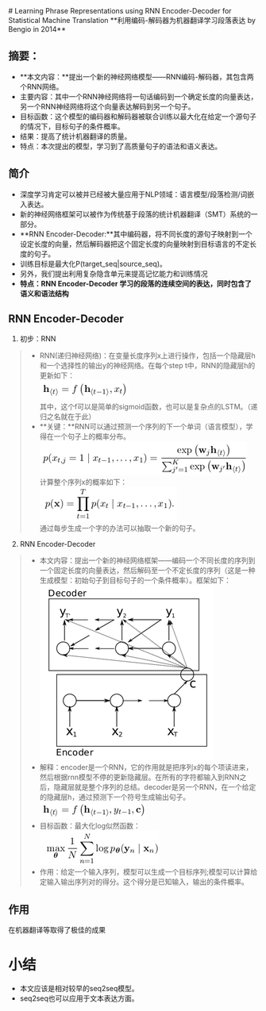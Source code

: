 <meta http-equiv="content-type" content="text/html; charset=UTF-8">
# Learning Phrase Representations using RNN Encoder-Decoder for Statistical Machine Translation
**利用编码-解码器为机器翻译学习段落表达 by Bengio in 2014**

## 摘要：
* **本文内容：**提出一个新的神经网络模型——RNN编码-解码器，其包含两个RNN网络。
* 主要内容：其中一个RNN神经网络将一句话编码到一个确定长度的向量表达，另一个RNN神经网络将这个向量表达解码到另一个句子。
* 目标函数：这个模型的编码器和解码器被联合训练以最大化在给定一个源句子的情况下，目标句子的条件概率。
* 结果：提高了统计机器翻译的质量。
* 特点：本次提出的模型，学习到了高质量句子的语法和语义表达。

## 简介
* 深度学习肯定可以被并已经被大量应用于NLP领域：语言模型/段落检测/词嵌入表达。
* 新的神经网络框架可以被作为传统基于段落的统计机器翻译（SMT）系统的一部分。
* **RNN Encoder-Decoder:**其中编码器，将不同长度的源句子映射到一个设定长度的向量，然后解码器把这个固定长度的向量映射到目标语言的不定长度的句子。
* 训练目标是最大化P(target_seq|source_seq)。
* 另外，我们提出利用复杂隐含单元来提高记忆能力和训练情况
* **特点：RNN Encoder-Decoder 学习的段落的连续空间的表达，同时包含了语义和语法结构**

## RNN Encoder-Decoder
1. 初步：RNN
> * RNN(递归神经网络)：在变量长度序列x上进行操作，包括一个隐藏层h和一个选择性的输出y的神经网络。在每个step t中，RNN的隐藏层h的更新如下：<br>![hidden](./imgs/hidden.png)<br>其中，这个f可以是简单的sigmoid函数，也可以是复杂点的LSTM。（递归之名就在于此）
> * **关键：**RNN可以通过预测一个序列的下一个单词（语言模型），学得在一个句子上的概率分布。<br>![softmax](./imgs/softmax.png)<br>计算整个序列x的概率如下：<br>![language_model](./imgs/language_model.png)<br>通过每步生成一个字的办法可以抽取一个新的句子。

2. RNN Encoder-Decoder
> * 本文内容：提出一个新的神经网络框架——编码一个不同长度的序列到一个固定长度的向量表达，然后解码至一个不定长度的序列（这是一种生成模型：初始句子到目标句子的一个条件概率）。框架如下：<br>![encoder_decoder](./imgs/encoder_decoder.png)<br>
> * 解释：encoder是一个RNN，它的作用就是把序列x的每个项读进来，然后根据rnn模型不停的更新隐藏层。在所有的字符都输入到RNN之后，隐藏层就是整个序列的总结。decoder是另一个RNN，在一个给定的隐藏层h，通过预测下一个符号生成输出句子。<br>![decoder](./imgs/decoder.png)
> * 目标函数：最大化log似然函数：<br>![likelihood](./imgs/likelihood.png)
> * 作用：给定一个输入序列，模型可以生成一个目标序列;模型可以计算给定输入输出序列对的得分。这个得分是已知输入，输出的条件概率。

## 作用
在机器翻译等取得了极佳的成果

# 小结
* 本文应该是相对较早的seq2seq模型。
* seq2seq也可以应用于文本表达方面。
